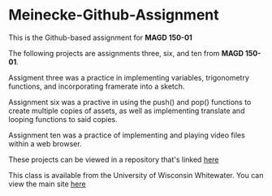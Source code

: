 # Meinecke-Github-Assignment
This is the Github-based assignment for **MAGD 150-01**

The following projects are assignments three, six, and ten from **MAGD 150-01**.

Assigment three was a practice in implementing variables, trigonometry functions, and incorporating framerate into a sketch.

Assignment six was a practive in using the push() and pop() functions to create multiple copies of assets, as well as implementing translate and looping functions to said copies.

Assignment ten was a practice of implementing and playing video files within a web browser.


These projects can be viewed in a repository that's linked [here](https://github.com/Ethan-Cort-Meinecke/Meinecke-Github-Assignment.git) 


This class is available from the University of Wisconsin Whitewater. You can view the main site [here](http://www.uww.edu/)

